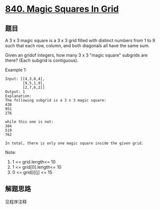 # [840. Magic Squares In Grid](https://leetcode.com/problems/magic-squares-in-grid/)

## 题目

A 3 x 3 magic square is a 3 x 3 grid filled with distinct numbers from 1 to 9 such that each row, column, and both diagonals all have the same sum.

Given an gridof integers, how many 3 x 3 "magic square" subgrids are there? (Each subgrid is contiguous).

Example 1:

```text
Input: [[4,3,8,4],
        [9,5,1,9],
        [2,7,6,2]]
Output: 1
Explanation:
The following subgrid is a 3 x 3 magic square:
438
951
276

while this one is not:
384
519
762

In total, there is only one magic square inside the given grid.
```

Note:

1. 1 <= grid.length<= 10
1. 1 <= grid[0].length<= 10
1. 0 <= grid[i][j] <= 15

## 解题思路

见程序注释
